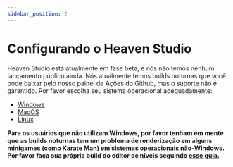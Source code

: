 ```yaml
---
sidebar_position: 2
---
```


# Configurando o Heaven Studio

Heaven Studio está atualmente em fase beta, e nós não temos nenhum lançamento público ainda. Nós atualmente temos builds noturnas que você pode baixar pelo nosso painel de Ações do Github, mas o suporte não é garantido. Por favor escolha seu sistema operacional adequadamente:

- [Windows](https://nightly.link/RHeavenStudio/HeavenStudio/workflows/windows/master/StandaloneWindows64-build.zip)
- [MacOS](https://nightly.link/RHeavenStudio/HeavenStudio/workflows/macos/master/StandaloneOSX-build.zip)
- [Linux](https://nightly.link/RHeavenStudio/HeavenStudio/workflows/linux/master/StandaloneLinux64-build.zip)

**Para os usuários que não utilizam Windows, por favor tenham em mente que as builds noturnas tem um problema de renderização em alguns minigames (como Karate Man) em sistemas operacionais não-Windows. Por favor faça sua própria build do editor de níveis seguindo [esse guia](../docs-contributing/setup/introduction).**
